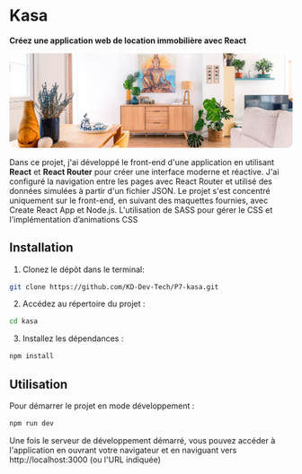 # Kasa 
**Créez une application web de location immobilière avec React**

![Background](src/assets/images/Background.png)

Dans ce projet, j'ai développé le front-end d'une application en utilisant **React** et **React Router** pour créer une interface moderne et réactive. J'ai configuré la navigation entre les pages avec React Router et utilisé des données simulées à partir d'un fichier JSON. Le projet s'est concentré uniquement sur le front-end, en suivant des maquettes fournies, avec Create React App et Node.js. 
L'utilisation de SASS pour gérer le CSS et l'implémentation d’animations CSS

## Installation

1. Clonez le dépôt dans le terminal:
```sh
git clone https://github.com/KD-Dev-Tech/P7-kasa.git
```

2. Accédez au répertoire du projet :
```sh
cd kasa
 ```

3. Installez les dépendances :
```sh
npm install
```

## Utilisation

Pour démarrer le projet en mode développement :
```sh
npm run dev
```
Une fois le serveur de développement démarré, vous pouvez accéder à l'application en ouvrant votre navigateur et en naviguant vers http://localhost:3000 (ou l'URL indiquée)
